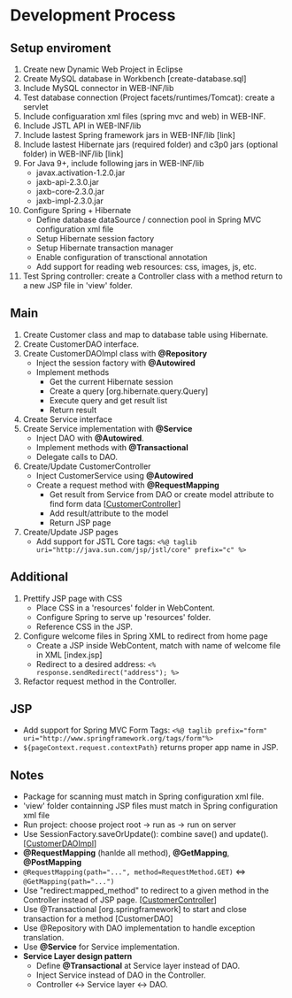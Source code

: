 # Development Process

## Setup enviroment
1. Create new Dynamic Web Project in Eclipse
2. Create MySQL database in Workbench [create-database.sql]
3. Include MySQL connector in WEB-INF/lib
4. Test database connection (Project facets/runtimes/Tomcat): create a servlet
5. Include configuaration xml files (spring mvc and web) in WEB-INF.
6. Include JSTL API in WEB-INF/lib
7. Include lastest Spring framework jars in WEB-INF/lib [link]
8. Include lastest Hibernate jars (required folder) and c3p0 jars (optional folder) in WEB-INF/lib [link]
9. For Java 9+, include following jars in WEB-INF/lib
   - javax.activation-1.2.0.jar
   - jaxb-api-2.3.0.jar
   - jaxb-core-2.3.0.jar
   - jaxb-impl-2.3.0.jar
10. Configure Spring + Hibernate
    - Define database dataSource / connection pool in Spring MVC configuration xml file
    - Setup Hibernate session factory
    - Setup Hibernate transaction manager
    - Enable configuration of transctional annotation
    - Add support for reading web resources: css, images, js, etc.
11. Test Spring controller: create a Controller class with a method return to a new JSP file in 'view' folder.

## Main
1. Create Customer class and map to database table using Hibernate.
2. Create CustomerDAO interface.
3. Create CustomerDAOImpl class with **@Repository**
   - Inject the session factory with **@Autowired**
   - Implement methods
     - Get the current Hibernate session
     - Create a query [org.hibernate.query.Query]
     - Execute query and get result list
     - Return result
4. Create Service interface
5. Create Service implementation with **@Service**
   - Inject DAO with **@Autowired**.
   - Implement methods with **@Transactional**
   - Delegate calls to DAO.
6. Create/Update CustomerController
   - Inject CustomerService using **@Autowired**
   - Create a request method with **@RequestMapping**
     - Get result from Service from DAO or create model attribute to find form data 
[[CustomerController]()]
     - Add result/attribute to the model
     - Return JSP page
7. Create/Update JSP pages
   - Add support for JSTL Core tags: ```<%@ taglib uri="http://java.sun.com/jsp/jstl/core" prefix="c" %>```

## Additional
1. Prettify JSP page with CSS
   - Place CSS in a 'resources' folder in WebContent.
   - Configure Spring to serve up 'resources' folder.
   - Reference CSS in the JSP.
2. Configure welcome files in Spring XML to redirect from home page
   - Create a JSP inside WebContent, match with name of welcome file in XML 
[index.jsp]
   - Redirect to a desired address: ```<% response.sendRedirect("address"); %>```
3. Refactor request method in the Controller.

## JSP
- Add support for Spring MVC Form Tags: ```<%@ taglib prefix="form" uri="http://www.springframework.org/tags/form"%>```
- ```${pageContext.request.contextPath}``` returns proper app name in JSP. 

## Notes
- Package for scanning must match in Spring configuration xml file.
- 'view' folder containning JSP files must match in Spring configuration xml file
- Run project: choose project root -> run as -> run on server
- Use SessionFactory.saveOrUpdate(): combine save() and update().
[[CustomerDAOImpl]()]
- **@RequestMapping** (hanlde all method), **@GetMapping**, **@PostMapping**
- ```@RequestMapping(path="...", method=RequestMethod.GET)``` <=> ```@GetMapping(path="...")```
- Use "redirect:mapped_method" to redirect to a given method in the Controller instead of JSP page.
[[CustomerController]()]
- Use @Transactional [org.springframework] to start and close transaction for a method [CustomerDAO]
- Use @Repository with DAO implementation to handle exception translation.
- Use **@Service** for Service implementation.
- **Service Layer design pattern**
  - Define **@Transactional** at Service layer instead of DAO.
  - Inject Service instead of DAO in the Controller.
  - Controller <-> Service layer <-> DAO.













